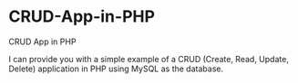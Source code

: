 # CRUD-App-in-PHP
CRUD App in PHP


I can provide you with a simple example of a CRUD (Create, Read, Update, Delete) application in PHP using MySQL as the database.

